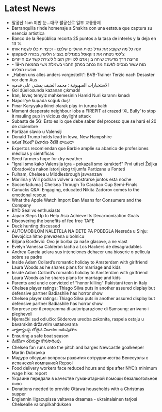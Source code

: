 # Latest News
-  팔공산 1cm 미만 눈...대구 팔공산로 일부 교통통제
-  Barranquilla rinde homenaje a Shakira con una estatua que captura su esencia artística
-  Banco de la República recorta 25 puntos a la tasa de interés y la deja en 13 %
-  הנה כל מה שקובע את גודל כפות הרגליים שלכם - וכיצד תוכלו לשנות אותו
-  צ'לסי ניצחה את ניוקאסל בפנדלים בגביע הליגה, בכורה לאנקונקו
-  פריצת דרך מדעית: שיחה בין אדם ללווייתן תוביל ליצירת קשר עם חייזרים
-  מזה עשור מנסים לפענח מה נכתב בפתק החבוי בשמלת משי מהמאה ה-19 - ועכשיו הצליחו
-  „Haben uns alles anders vorgestellt“: BVB-Trainer Terzic nach Desaster vor dem Aus
-  الاستخبارات الصهيونية : محمد الضيف يمشي على قدميه
-  Gol düellosunda kazanan çıkmadı!
-  İran, İsveç temyiz mahkemesinin Hamid Nuri kararını kınadı
-  Napoli'ye kupada soğuk duş!
-  Pınar Karşıyaka ikinci olarak play-in turuna kaldı
-  Moment desperate neighbour lobs a FIREPIT at crazed ‘XL Bully’ to stop it mauling pup in vicious daylight attack
-  Subasta de 5G: Esto es lo que debe saber del proceso que se hará el 20 de diciembre
-  Partizan slavio u Valensiji
-  Donald Trump holds lead in Iowa, New Hampshire
-  ఇసుక కేసులో విచారణ నేటికి వాయిదా
-  Expertos recomiendan que Barbie amplíe su abanico de profesiones médicas y científicas
-  Seed farmers hope for dry weather
-  "Igrali smo kako Valensija igra - pokazali smo karakter!" Prvi utisci Željka Obradovića nakon istorijskog trijumfa Partizana u Fonteti
-  Fulham, Chelsea u Middlesbrough javvanzaw
-  Marilina y Will podrían volver a mostrarse juntos esta noche
-  Soccerladuma | Chelsea Through To Carabao Cup Semi-Finals
-  Canucks Q&A: Engaging, educated Nikita Zadorov comes to the emotional rescue
-  What the Apple Watch Import Ban Means for Consumers and the Company
-  BYD Seal vs enthusiasts
-  Japan Steps Up to Help Asia Achieve Its Decarbonization Goals
-  Discovering the benefits of fee free TAFE
-  Duck hunting discussed
-  AUTOMOBILOM NALETELA NA DETE PA POBEGLA Nesreća u Sinju: Devojčica hitno prevezena u bolnicu
-  Biljana Đorđević: Ovo je borba za naše glasove, a ne vlast
-  Evelyn Vanessa Calderón tacha a Los Hackers de desagradables
-  Andrea García aclara sus intenciones dehacer una bioserie o película sobre su padre
-  Inside Adam Collard’s romantic holiday to Amsterdam with girlfriend Laura Woods as he shares plans for marriage and kids
-  Inside Adam Collard’s romantic holiday to Amsterdam with girlfriend Laura Woods as he shares plans for marriage and kids
-  Parents and uncle convicted of "honor killing" Pakistani teen in Italy
-  Chelsea player ratings: Thiago Silva puts in another assured display but defensive partner Badiashile has horror show
-  Chelsea player ratings: Thiago Silva puts in another assured display but defensive partner Badiashile has horror show
-  Sorprese per il programma di autoriparazione di Samsung: arrivano i pieghevoli
-  Njemački sud odlučio: Söderova uredba zakonita, raspela ostaju u bavarskim državnim ustanovama
-  వ్యాజ్యాలపై లోతైన విచారణ జరుపుతాం
-  Ensuring a safe boat season
-  డీజీపీగా రవిగుప్తా కొనసాగింపు
-  Chelsea fan runs onto the pitch and barges Newcastle goalkeeper Martin Dubravka
-  Мадуро обсудил вопросы развития сотрудничества Венесуэлы с испанской компанией Repsol
-  Food delivery workers face reduced hours and tips after NYC’s minimum wage hike: report
-  Украине передали в качестве гуманитарной помощи безалкогольное пиво
-  Donations needed to provide Ottawa households with a Christmas supper
-  Englannin liigacupissa valtavaa draamaa - ukrainalainen tarjosi Chelsealle valonpilkahduksen
